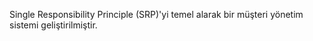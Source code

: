 
Single Responsibility Principle (SRP)'yi temel alarak bir müşteri yönetim sistemi geliştirilmiştir.
